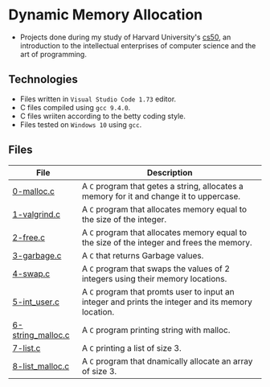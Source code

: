 # Dynamic Memory Allocation

- Projects done during my study of Harvard University's [cs50](https://learning.edx.org/course/course-v1:HarvardX+CS50+X/block-v1:HarvardX+CS50+X+type@sequential+block@3c550787b1d1470bbdba91d14392bd43/block-v1:HarvardX+CS50+X+type@vertical+block@ffc346411661409a901306ca7c2b7b54), an introduction to the intellectual enterprises of computer science and the art of programming. 

## Technologies
- Files written in ```Visual Studio Code 1.73``` editor. 
- C files compiled using ```gcc 9.4.0```.
- C files wriiten according to the betty coding style. 
- Files tested on ```Windows 10``` using ```gcc```.

## Files

| File | Description |
| ---  | --- |
|[0-malloc.c](0-malloc.c)|A ```C``` program that getes a string, allocates a memory for it and change it to uppercase.|
|[1-valgrind.c](1-valgrind.c)|A ```C``` program that allocates memory equal to the size of the integer.|
|[2-free.c](2-free.c)|A ```C``` program that allocates memory equal to the size of the integer and frees the memory. |
|[3-garbage.c](3-garbage.c)|A ```C``` that returns Garbage values.|
|[4-swap.c](4-swap.c)|A ```C``` program that swaps the values of 2 integers using their memory locations.|
|[5-int_user.c](5-int_user.c)| A ```C``` program that promts user to input an integer and prints the integer and its memory location. |
|[6-string_malloc.c](6-string_malloc.c)|A ```C``` program printing string with malloc.|
|[7-list.c](7-list.c)|A ```C``` printing a list of size 3.|
|[8-list_malloc.c](8-list_malloc.c)| A ```C``` program that dnamically allocate an array of size 3.|
